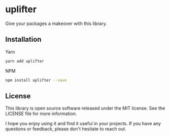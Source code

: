 <!-- infuser start title -->
# uplifter
<!-- infuser end title -->

<!-- infuser start description -->
Give your packages a makeover with this library.
<!-- infuser end description -->

<!-- infuser start installation -->  
  
## Installation  
Yarn  
```bash  
yarn add uplifter  
```  
NPM  
```bash  
npm install uplifter --save  
```  
  
<!-- infuser end installation -->

<!-- infuser start usage -->
<!-- infuser end usage -->

<!-- infuser start development -->
<!-- infuser end development -->

<!-- infuser start notes -->
<!-- infuser end notes -->

<!-- infuser start license -->  
  
## License  

This library is open source software released under the MIT license. See the LICENSE file for more information.

I hope you enjoy using it and find it useful in your projects. If you have any questions or feedback, please don't hesitate to reach out.
  
  
<!-- infuser end license -->
